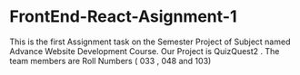 # FrontEnd-React-Asignment-1
This is the first Assignment task on the Semester Project of Subject named Advance Website Development Course. 
Our Project is QuizQuest2 .
The team members are Roll Numbers ( 033 , 048 and 103)
